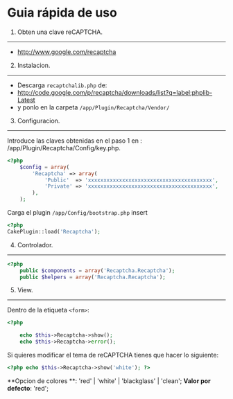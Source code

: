 Guia rápida de uso
================================================================================

1. Obten una clave reCAPTCHA.
--------------------------------------------------------------------------------
 - <http://www.google.com/recaptcha>

2. Instalacion.
--------------------------------------------------------------------------------
 - Descarga `recaptchalib.php` de:
  - <http://code.google.com/p/recaptcha/downloads/list?q=label:phplib-Latest>
 - y ponlo en la carpeta `/app/Plugin/Recaptcha/Vendor/`


3. Configuracion.
--------------------------------------------------------------------------------
Introduce las claves obtenidas en el paso 1 en : /app/Plugin/Recaptcha/Config/key.php.
```php
<?php
	$config = array(
		'Recaptcha' => array(
			'Public'  => 'xxxxxxxxxxxxxxxxxxxxxxxxxxxxxxxxxxxxxxxx',
			'Private' => 'xxxxxxxxxxxxxxxxxxxxxxxxxxxxxxxxxxxxxxxx',
		),
	);
```

Carga el plugin `/app/Config/bootstrap.php` insert

```php
<?php
CakePlugin::load('Recaptcha');
```


4. Controlador.
--------------------------------------------------------------------------------
```php
<?php
	public $components = array('Recaptcha.Recaptcha');
	public $helpers = array('Recaptcha.Recaptcha');
```

5. View.
--------------------------------------------------------------------------------
Dentro de la etiqueta `<form>`:
```php
<?php

	echo $this->Recaptcha->show();
	echo $this->Recaptcha->error();
```


Si quieres modificar el tema de reCAPTCHA tienes que hacer lo siguiente:
```php
<?php echo $this->Recaptcha->show('white'); ?>
```

**Opcion de colores **: 'red' | 'white' | 'blackglass' | 'clean';
**Valor por defecto**: 'red';
